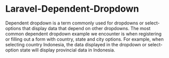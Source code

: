 # Laravel-Dependent-Dropdown
Dependent dropdown is a term commonly used for dropdowns or select-options that display data that depend on other dropdowns. The most common dependent dropdown example we encounter is when registering or filling out a form with country, state and city options. For example, when selecting country Indonesia, the data displayed in the dropdown or select-option state will display provincial data in Indonesia.
